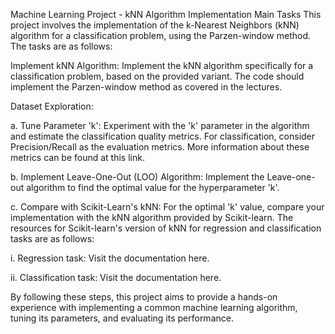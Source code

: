 Machine Learning Project - kNN Algorithm Implementation
Main Tasks
This project involves the implementation of the k-Nearest Neighbors (kNN) algorithm for a classification problem, using the Parzen-window method. The tasks are as follows:

Implement kNN Algorithm: Implement the kNN algorithm specifically for a classification problem, based on the provided variant. The code should implement the Parzen-window method as covered in the lectures.

Dataset Exploration:

a. Tune Parameter 'k': Experiment with the 'k' parameter in the algorithm and estimate the classification quality metrics. For classification, consider Precision/Recall as the evaluation metrics. More information about these metrics can be found at this link.

b. Implement Leave-One-Out (LOO) Algorithm: Implement the Leave-one-out algorithm to find the optimal value for the hyperparameter 'k'.

c. Compare with Scikit-Learn's kNN: For the optimal 'k' value, compare your implementation with the kNN algorithm provided by Scikit-learn. The resources for Scikit-learn's version of kNN for regression and classification tasks are as follows:

i. Regression task: Visit the documentation here.

ii. Classification task: Visit the documentation here.

By following these steps, this project aims to provide a hands-on experience with implementing a common machine learning algorithm, tuning its parameters, and evaluating its performance.
